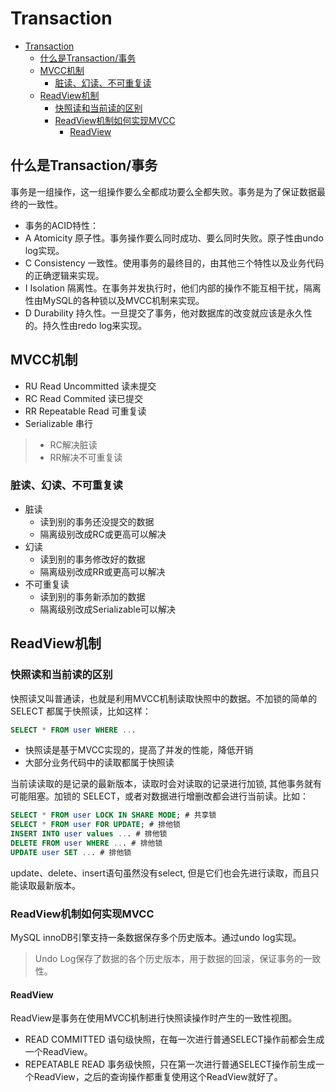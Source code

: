 # Transaction
- [Transaction](#transaction)
  - [什么是Transaction/事务](#什么是transaction事务)
  - [MVCC机制](#mvcc机制)
    - [脏读、幻读、不可重复读](#脏读幻读不可重复读)
  - [ReadView机制](#readview机制)
    - [快照读和当前读的区别](#快照读和当前读的区别)
    - [ReadView机制如何实现MVCC](#readview机制如何实现mvcc)
      - [ReadView](#readview)

## 什么是Transaction/事务
事务是一组操作，这一组操作要么全都成功要么全都失败。事务是为了保证数据最终的一致性。
- 事务的ACID特性：
- A Atomicity 原子性。事务操作要么同时成功、要么同时失败。原子性由undo log实现。
- C Consistency 一致性。使用事务的最终目的，由其他三个特性以及业务代码的正确逻辑来实现。
- I Isolation 隔离性。在事务并发执行时，他们内部的操作不能互相干扰，隔离性由MySQL的各种锁以及MVCC机制来实现。
- D Durability 持久性。一旦提交了事务，他对数据库的改变就应该是永久性的。持久性由redo log来实现。

## MVCC机制
- RU Read Uncommitted 读未提交
- RC Read Commited 读已提交
- RR Repeatable Read 可重复读
- Serializable 串行

> - RC解决脏读
> - RR解决不可重复读

### 脏读、幻读、不可重复读
- 脏读
  - 读到别的事务还没提交的数据
  - 隔离级别改成RC或更高可以解决
- 幻读
  - 读到别的事务修改好的数据
  - 隔离级别改成RR或更高可以解决
- 不可重复读
  - 读到别的事务新添加的数据
  - 隔离级别改成Serializable可以解决


## ReadView机制
### 快照读和当前读的区别
快照读又叫普通读，也就是利用MVCC机制读取快照中的数据。不加锁的简单的SELECT 都属于快照读，比如这样：
```SQL
SELECT * FROM user WHERE ...
```
- 快照读是基于MVCC实现的，提高了并发的性能，降低开销
- 大部分业务代码中的读取都属于快照读

当前读读取的是记录的最新版本，读取时会对读取的记录进行加锁, 其他事务就有可能阻塞。加锁的 SELECT，或者对数据进行增删改都会进行当前读。比如：
```SQL
SELECT * FROM user LOCK IN SHARE MODE; # 共享锁
SELECT * FROM user FOR UPDATE; # 排他锁
INSERT INTO user values ... # 排他锁
DELETE FROM user WHERE ... # 排他锁
UPDATE user SET ... # 排他锁
```
update、delete、insert语句虽然没有select, 但是它们也会先进行读取，而且只能读取最新版本。

### ReadView机制如何实现MVCC
MySQL innoDB引擎支持一条数据保存多个历史版本。通过undo log实现。
> Undo Log保存了数据的各个历史版本，用于数据的回滚，保证事务的一致性。
#### ReadView
ReadView是事务在使用MVCC机制进行快照读操作时产生的一致性视图。

- READ COMMITTED 语句级快照，在每一次进行普通SELECT操作前都会生成一个ReadView。
- REPEATABLE READ 事务级快照，只在第一次进行普通SELECT操作前生成一个ReadView，之后的查询操作都重复使用这个ReadView就好了。







